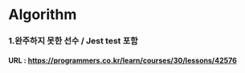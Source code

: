 # Algorithm
### 1.완주하지 못한 선수 / Jest test 포함
#### URL : https://programmers.co.kr/learn/courses/30/lessons/42576  

